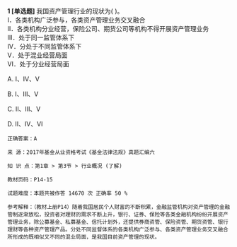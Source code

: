 **1 [单选题]** 我国资产管理行业的现状为(       )。<br />
Ⅰ．各类机构广泛参与，各类资产管理业务交叉融合<br />
Ⅱ．各类机构分业经营，保险公司、期货公司等机构不得开展资产管理业务<br />
Ⅲ．处于同一监管体系下<br />
Ⅳ．分处于不同监管体系下<br />
V．处于混业经营局面<br />
Ⅵ．处于分业经营局面

A. Ⅰ、Ⅳ、V

B. Ⅰ、Ⅲ、V

C. Ⅱ、Ⅲ、V

D. Ⅱ、Ⅳ、Ⅵ

```
正确答案：A

来 源：2017年基金从业资格考试《基金法律法规》真题汇编六

知 识 点：第1章 > 第3节 > 行业概况 (了解)

教材页码：P14-15

试题难度：本题共被作答 14670 次 正确率 50 %

参考解释：（教材上册P14）随着我国居民个人财富的不断积累，金融监管机构对资产管理的金融管制逐渐放松，投资者对理财的需求不断上升，银行、证券、保险等各类金融机构纷纷开展资产管理业务，除公募基金、私募基金、信托计划外，还提供券商资管、保险资管、期货资管、银行理财等各种资产管理产品。分处不同监督体系的各类机构广泛参与、各类资产管理业务交叉融合所形成的既相似又不同的混业局面，是我国目前资产管理的现状。
```

